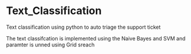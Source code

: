 # Text_Classification
Text classification using python to auto triage the support ticket 

The text classifcation is implemented using the Naive Bayes and SVM and paramter is unned using Grid sreach
